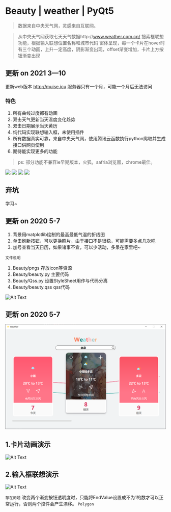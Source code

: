 # Beauty | weather | PyQt5

> 数据来自中央天气网，灵感来自互联网。

 >从中央天气网获取七天天气数据http://www.weather.com.cn/ 搜索框联想功能，根据输入联想位置名称和城市代码 窗体呈现，每一个卡片在hover时有三个动画，上升一定高度，阴影渐变出现，offset渐变增加，卡片上方按钮渐变出现

## 更新 on 2021 3—10
更新web版本
http://muise.icu
服务器只有一个月，可能一个月后无法访问
### 特色
1. 所有曲线过度都有动画
2. 双击天气更新当天温度变化趋势
3. 双击日期展示当天黄历
4. 纯代码实现联想输入框，未使用插件
5. 所有数据真实可靠，来自中央天气网，使用腾讯云函数执行python爬取并生成接口供网页使用
6. 期待能实现更多的功能
> ps: 部分功能不兼容ie早期版本，火狐，safria浏览器，chrome最佳。

![](https://ae01.alicdn.com/kf/U80b163892b7c4f8cbe5ea0eb5e69380fc.jpg)
![](https://ae01.alicdn.com/kf/Uc87ed203bb23414287186dfd9fe748074.jpg)
![](https://ae01.alicdn.com/kf/Udfffe33b425741ee922e95328b552dd3X.jpg)
![](https://ae01.alicdn.com/kf/U5262d6d577754787adf8512efdcf7d30R.jpg)

## 弃坑
学习~

## 更新 on 2020 5-7
1. 背景用matplotlib绘制的最高最低气温的折线图
2. 单击刷新按钮，可以更换照片，由于接口不是很稳，可能需要多点几次吧
3. 加号查看当天日历，如果诸事不宜，可以少活动，多呆在家里吧~

`文件说明`

1. Beauty/pngs 存放icon等资源
2. Beauty/beauty.py 主要代码
3. Beauty/Qss.py 设置StyleSheet用作与代码分离
4. Beauty/beauty.qss qss代码

![Alt Text](20200507.gif)

## 更新 on 2020 5-7
![Alt Text](20200507.png)

## 1.卡片动画演示
![Alt Text](card_animation.gif)

## 2.输入框联想演示
![Alt Text](search_suggestion.gif)

`存在问题`
改变两个渐变按钮透明度时，只能将EndValue设置成不为1的数才可以正常运行，否则两个控件会产生漂移。
`Polygon`
